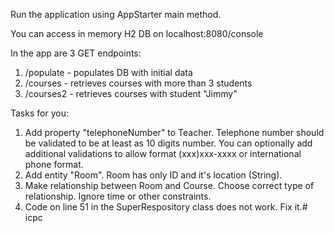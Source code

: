 Run the application using AppStarter main method.

You can access in memory H2 DB on localhost:8080/console

In the app are 3 GET endpoints:
1. /populate - populates DB with initial data
2. /courses - retrieves courses with more than 3 students
3. /courses2 - retrieves courses with student "Jimmy"

Tasks for you:
1. Add property "telephoneNumber" to Teacher. Telephone number should be validated to be at least as 10 digits number. 
You can optionally add additional validations to allow format (xxx)xxx-xxxx or international phone format.
2. Add entity "Room". Room has only ID and it's location (String).
3. Make relationship between Room and Course. Choose correct type of relationship. Ignore time or other constraints. 
2. Code on line 51 in the SuperRespository class does not work. Fix it.# icpc
